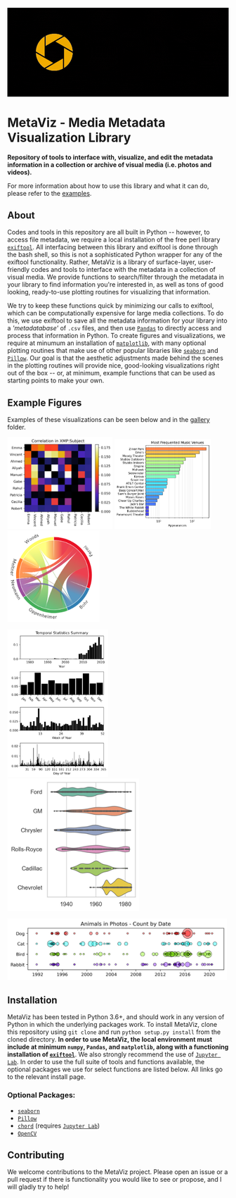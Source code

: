 <p float="left">
  <img src="gallery/banner.gif" width="600" />
</p>

# MetaViz - Media Metadata Visualization Library
**Repository of tools to interface with, visualize, and edit the metadata information in a collection or archive of visual media (i.e. photos and videos).**

For more information about how to use this library and what it can do, please refer to the [examples](https://github.com/wrightky/MetaViz/tree/main/examples).

## About
Codes and tools in this repository are all built in Python -- however, to access file metadata, we require a local installation of the free perl library [`exiftool`](https://exiftool.org/). All interfacing between this library and exiftool is done through the bash shell, so this is not a sophisticated Python wrapper for any of the exiftool functionality. Rather, MetaViz is a library of surface-layer, user-friendly codes and tools to interface with the metadata in a collection of visual media. We provide functions to search/filter through the metadata in your library to find information you're interested in, as well as tons of good looking, ready-to-use plotting routines for visualizing that information.

We try to keep these functions quick by minimizing our calls to exiftool, which can be computationally expensive for large media collections. To do this, we use exiftool to save all the metadata information for your library into a *'metadatabase'* of `.csv` files, and then use [`Pandas`](https://pandas.pydata.org/docs/index.html) to directly access and process that information in Python. To create figures and visualizations, we require at minumum an installation of [`matplotlib`](https://matplotlib.org/stable/index.html), with many optional plotting routines that make use of other popular libraries like [`seaborn`](https://seaborn.pydata.org/index.html) and [`Pillow`](https://pillow.readthedocs.io/en/stable/index.html). Our goal is that the aesthetic adjustments made behind the scenes in the plotting routines will provide nice, good-looking visualizations right out of the box -- or, at minimum, example functions that can be used as starting points to make your own.

## Example Figures
Examples of these visualizations can be seen below and in the [gallery](https://github.com/wrightky/MetaViz/tree/main/gallery) folder.

<p float="left">
  <img src="gallery/Heatmap1.png" width="240" />
  <img src="gallery/BarChart.png" width="220" /> 
  <img src="gallery/ChordChart.png" width="210" />
</p>
<p float="left">
  <img src="gallery/TemporalStats.png" width="230" />
  <img src="gallery/ViolinPlot.png" width="300" /> 
</p>
<p float="left">
  <img src="gallery/OccuranceMagnitude.png" width="500" />
</p>

## Installation
MetaViz has been tested in Python 3.6+, and should work in any version of Python in which the underlying packages work. To install MetaViz, clone this repository using `git clone` and run `python setup.py install` from the cloned directory. **In order to use MetaViz, the local environment must include at minimum `numpy`, `Pandas`, and `matplotlib`, along with a functioning installation of [`exiftool`](https://exiftool.org/install.html)**. We also strongly recommend the use of [`Jupyter Lab`](https://jupyterlab.readthedocs.io/en/stable/getting_started/installation.html). In order to use the full suite of tools and functions available, the optional packages we use for select functions are listed below. All links go to the relevant install page.

### Optional Packages:
- [`seaborn`](https://seaborn.pydata.org/installing.html)
- [`Pillow`](https://pillow.readthedocs.io/en/stable/installation.html)
- [`chord`](https://pypi.org/project/chord/) (requires [`Jupyter Lab`](https://jupyterlab.readthedocs.io/en/stable/getting_started/installation.html))
- [`OpenCV`](https://pypi.org/project/opencv-python/)

## Contributing

We welcome contributions to the MetaViz project. Please open an issue or a pull request if there is functionality you would like to see or propose, and I will gladly try to help!

